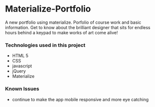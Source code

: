 # Materialize-Portfolio
A new portfolio using materialize. Porfolio of course work and basic information. Get to know about the brilliant designer that sits for endless hours behind a keypad to make works of art come alive!

### Technologies used in this project

- HTML 5
- CSS
- javascript
- jQuery
- Materialize


### Known Issues

* continue to make the app mobile responsive and more eye catching
